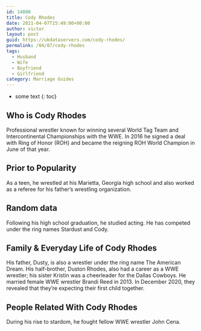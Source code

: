 ```yaml
---
id: 14880
title: Cody Rhodes
date: 2021-04-07T15:49:00+00:00
author: victor
layout: post
guid: https://ukdataservers.com/cody-rhodes/
permalink: /04/07/cody-rhodes
tags:
  - Husband
  - Wife
  - Boyfriend
  - Girlfriend
category: Marriage Guides
---
```


* some text
{: toc}


## Who is Cody Rhodes



Professional wrestler known for winning several World Tag Team and Intercontinental Championships with the WWE. In 2016 he signed a deal with Ring of Honor (ROH) and became the reigning ROH World Champion in June of that year. 

                
                
                
## Prior to Popularity



As a teen, he wrestled at his Marietta, Georgia high school and also worked as a referee for his father&#8217;s wrestling organization.

                
                
                
## Random data



Following his high school graduation, he studied acting. He has competed under the ring names Stardust and Cody.

                
                
                
## Family & Everyday Life of Cody Rhodes



His father, Dusty, is also a wrestler under the ring name The American Dream. His half-brother, Duston Rhodes, also had a career as a WWE wrestler; his sister Kristin was a cheerleader for the Dallas Cowboys. He married female WWE wrestler Brandi Reed in 2013. In December 2020, they revealed that they&#8217;re expecting their first child together.

                
                
                
## People Related With Cody Rhodes



During his rise to stardom, he fought fellow WWE wrestler John Cena.

                
              
            
          
          
          